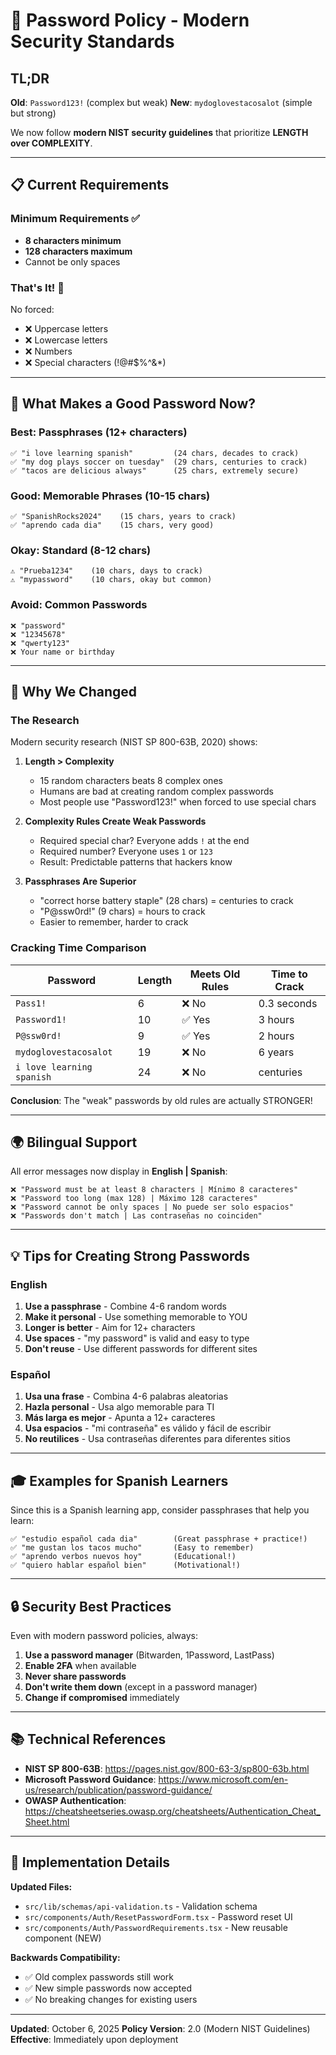 # 🔐 Password Policy - Modern Security Standards

## TL;DR

**Old**: `Password123!` (complex but weak)
**New**: `mydoglovestacosalot` (simple but strong)

We now follow **modern NIST security guidelines** that prioritize **LENGTH over COMPLEXITY**.

---

## 📋 **Current Requirements**

### **Minimum Requirements** ✅
- **8 characters minimum**
- **128 characters maximum**
- Cannot be only spaces

### **That's It!** 🎉

No forced:
- ❌ Uppercase letters
- ❌ Lowercase letters
- ❌ Numbers
- ❌ Special characters (!@#$%^&*)

---

## 🌟 **What Makes a Good Password Now?**

### **Best: Passphrases (12+ characters)**
```
✅ "i love learning spanish"         (24 chars, decades to crack)
✅ "my dog plays soccer on tuesday"  (29 chars, centuries to crack)
✅ "tacos are delicious always"      (25 chars, extremely secure)
```

### **Good: Memorable Phrases (10-15 chars)**
```
✅ "SpanishRocks2024"    (15 chars, years to crack)
✅ "aprendo cada dia"    (15 chars, very good)
```

### **Okay: Standard (8-12 chars)**
```
⚠️ "Prueba1234"    (10 chars, days to crack)
⚠️ "mypassword"    (10 chars, okay but common)
```

### **Avoid: Common Passwords**
```
❌ "password"
❌ "12345678"
❌ "qwerty123"
❌ Your name or birthday
```

---

## 🔬 **Why We Changed**

### **The Research**

Modern security research (NIST SP 800-63B, 2020) shows:

1. **Length > Complexity**
   - 15 random characters beats 8 complex ones
   - Humans are bad at creating random complex passwords
   - Most people use "Password123!" when forced to use special chars

2. **Complexity Rules Create Weak Passwords**
   - Required special char? Everyone adds `!` at the end
   - Required number? Everyone uses `1` or `123`
   - Result: Predictable patterns that hackers know

3. **Passphrases Are Superior**
   - "correct horse battery staple" (28 chars) = centuries to crack
   - "P@ssw0rd!" (9 chars) = hours to crack
   - Easier to remember, harder to crack

### **Cracking Time Comparison**

| Password | Length | Meets Old Rules | Time to Crack |
|----------|--------|----------------|---------------|
| `Pass1!` | 6 | ❌ No | 0.3 seconds |
| `Password1!` | 10 | ✅ Yes | 3 hours |
| `P@ssw0rd!` | 9 | ✅ Yes | 2 hours |
| `mydoglovestacosalot` | 19 | ❌ No | 6 years |
| `i love learning spanish` | 24 | ❌ No | centuries |

**Conclusion**: The "weak" passwords by old rules are actually STRONGER!

---

## 🌍 **Bilingual Support**

All error messages now display in **English | Spanish**:

```
❌ "Password must be at least 8 characters | Mínimo 8 caracteres"
❌ "Password too long (max 128) | Máximo 128 caracteres"
❌ "Password cannot be only spaces | No puede ser solo espacios"
❌ "Passwords don't match | Las contraseñas no coinciden"
```

---

## 💡 **Tips for Creating Strong Passwords**

### **English**
1. **Use a passphrase** - Combine 4-6 random words
2. **Make it personal** - Use something memorable to YOU
3. **Longer is better** - Aim for 12+ characters
4. **Use spaces** - "my password" is valid and easy to type
5. **Don't reuse** - Use different passwords for different sites

### **Español**
1. **Usa una frase** - Combina 4-6 palabras aleatorias
2. **Hazla personal** - Usa algo memorable para TI
3. **Más larga es mejor** - Apunta a 12+ caracteres
4. **Usa espacios** - "mi contraseña" es válido y fácil de escribir
5. **No reutilices** - Usa contraseñas diferentes para diferentes sitios

---

## 🎓 **Examples for Spanish Learners**

Since this is a Spanish learning app, consider passphrases that help you learn:

```
✅ "estudio español cada dia"        (Great passphrase + practice!)
✅ "me gustan los tacos mucho"       (Easy to remember)
✅ "aprendo verbos nuevos hoy"       (Educational!)
✅ "quiero hablar español bien"      (Motivational!)
```

---

## 🔒 **Security Best Practices**

Even with modern password policies, always:

1. **Use a password manager** (Bitwarden, 1Password, LastPass)
2. **Enable 2FA** when available
3. **Never share passwords**
4. **Don't write them down** (except in a password manager)
5. **Change if compromised** immediately

---

## 📚 **Technical References**

- **NIST SP 800-63B**: https://pages.nist.gov/800-63-3/sp800-63b.html
- **Microsoft Password Guidance**: https://www.microsoft.com/en-us/research/publication/password-guidance/
- **OWASP Authentication**: https://cheatsheetseries.owasp.org/cheatsheets/Authentication_Cheat_Sheet.html

---

## 🚀 **Implementation Details**

**Updated Files:**
- `src/lib/schemas/api-validation.ts` - Validation schema
- `src/components/Auth/ResetPasswordForm.tsx` - Password reset UI
- `src/components/Auth/PasswordRequirements.tsx` - New reusable component (NEW)

**Backwards Compatibility:**
- ✅ Old complex passwords still work
- ✅ New simple passwords now accepted
- ✅ No breaking changes for existing users

---

**Updated**: October 6, 2025
**Policy Version**: 2.0 (Modern NIST Guidelines)
**Effective**: Immediately upon deployment
